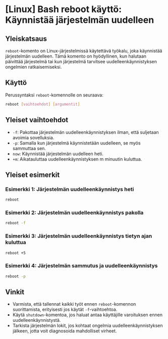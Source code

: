 # [Linux] Bash reboot käyttö: Käynnistää järjestelmän uudelleen

## Yleiskatsaus
`reboot`-komento on Linux-järjestelmissä käytettävä työkalu, joka käynnistää järjestelmän uudelleen. Tämä komento on hyödyllinen, kun halutaan päivittää järjestelmä tai kun järjestelmä tarvitsee uudelleenkäynnistyksen ongelmien ratkaisemiseksi.

## Käyttö
Perussyntaksi `reboot`-komennolle on seuraava:

```bash
reboot [vaihtoehdot] [argumentit]
```

## Yleiset vaihtoehdot
- `-f`: Pakottaa järjestelmän uudelleenkäynnistyksen ilman, että suljetaan avoimia sovelluksia.
- `-p`: Samalla kun järjestelmä käynnistetään uudelleen, se myös sammuttaa sen.
- `now`: Käynnistää järjestelmän uudelleen heti.
- `+m`: Aikatauluttaa uudelleenkäynnistyksen m minuutin kuluttua.

## Yleiset esimerkit
### Esimerkki 1: Järjestelmän uudelleenkäynnistys heti
```bash
reboot
```

### Esimerkki 2: Järjestelmän uudelleenkäynnistys pakolla
```bash
reboot -f
```

### Esimerkki 3: Järjestelmän uudelleenkäynnistys tietyn ajan kuluttua
```bash
reboot +5
```

### Esimerkki 4: Järjestelmän sammutus ja uudelleenkäynnistys
```bash
reboot -p
```

## Vinkit
- Varmista, että tallennat kaikki työt ennen `reboot`-komennon suorittamista, erityisesti jos käytät `-f`-vaihtoehtoa.
- Käytä `shutdown`-komentoa, jos haluat antaa käyttäjille varoituksen ennen uudelleenkäynnistystä.
- Tarkista järjestelmän lokit, jos kohtaat ongelmia uudelleenkäynnistyksen jälkeen, jotta voit diagnosoida mahdolliset virheet.